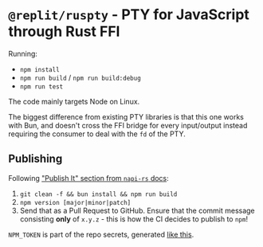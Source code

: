 # `@replit/ruspty` - PTY for JavaScript through Rust FFI

Running:

- `npm install`
- `npm run build` / `npm run build:debug`
- `npm run test`

The code mainly targets Node on Linux.

The biggest difference from existing PTY libraries is that this one works with Bun, and doesn't cross the FFI bridge for every input/output instead requiring the consumer to deal with the `fd` of the PTY.

## Publishing

Following ["Publish It" section from `napi-rs` docs](https://napi.rs/docs/introduction/simple-package#publish-it):

1. `git clean -f && bun install && npm run build`
2. `npm version [major|minor|patch]`
3. Send that as a Pull Request to GitHub. Ensure that the commit message consisting **only** of `x.y.z` - this is how the CI decides to publish to `npm`!

`NPM_TOKEN` is part of the repo secrets, generated [like this](https://httptoolkit.com/blog/automatic-npm-publish-gha/).
